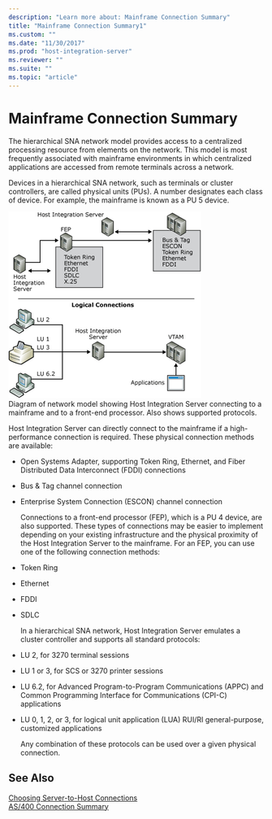 ```yaml
---
description: "Learn more about: Mainframe Connection Summary"
title: "Mainframe Connection Summary1"
ms.custom: ""
ms.date: "11/30/2017"
ms.prod: "host-integration-server"
ms.reviewer: ""
ms.suite: ""
ms.topic: "article"
---
```

# Mainframe Connection Summary
The hierarchical SNA network model provides access to a centralized processing resource from elements on the network. This model is most frequently associated with mainframe environments in which centralized applications are accessed from remote terminals across a network.  
  
 Devices in a hierarchical SNA network, such as terminals or cluster controllers, are called physical units (PUs). A number designates each class of device. For example, the mainframe is known as a PU 5 device.  
  
 ![Image that shows a network model of a Host Integration Server connecting to a mainframe and to a front-end processor.](../core/media/dep06.gif "dep06")  
Diagram of network model showing Host Integration Server connecting to a mainframe and to a front-end processor. Also shows supported protocols.  
  
 Host Integration Server can directly connect to the mainframe if a high-performance connection is required. These physical connection methods are available:  
  
- Open Systems Adapter, supporting Token Ring, Ethernet, and Fiber Distributed Data Interconnect (FDDI) connections  
  
- Bus & Tag channel connection  
  
- Enterprise System Connection (ESCON) channel connection  
  
  Connections to a front-end processor (FEP), which is a PU 4 device, are also supported. These types of connections may be easier to implement depending on your existing infrastructure and the physical proximity of the Host Integration Server to the mainframe. For an FEP, you can use one of the following connection methods:  
  
- Token Ring  
  
- Ethernet  
  
- FDDI  
  
- SDLC  
  
  In a hierarchical SNA network, Host Integration Server emulates a cluster controller and supports all standard protocols:  
  
- LU 2, for 3270 terminal sessions  
  
- LU 1 or 3, for SCS or 3270 printer sessions  
  
- LU 6.2, for Advanced Program-to-Program Communications (APPC) and Common Programming Interface for Communications (CPI-C) applications  
  
- LU 0, 1, 2, or 3, for logical unit application (LUA) RUI/RI general-purpose, customized applications  
  
  Any combination of these protocols can be used over a given physical connection.  
  
## See Also  
 [Choosing Server-to-Host Connections](../core/choosing-server-to-host-connections1.md)   
 [AS/400 Connection Summary](../core/as-400-connection-summary1.md)
